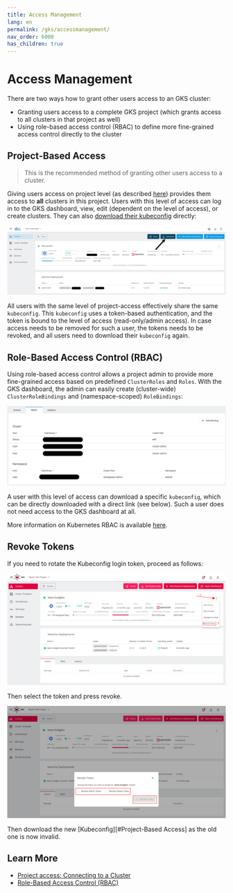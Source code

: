 ```yaml
---
title: Access Management
lang: en
permalink: /gks/accessmanagement/
nav_order: 6000
has_children: true
---
```

# Access Management

There are two ways how to grant other users access to an GKS cluster:

* Granting users access to a complete GKS project (which grants access to all clusters in that project as well)
* Using role-based access control (RBAC) to define more fine-grained access control directly to the cluster

## Project-Based Access

> This is the recommended method of granting other users access to a cluster.

Giving users access on project level (as described [here](/gks/managingprojects/creatingaproject)) provides them access to **all** clusters in this project. Users with this level of access can log in to the GKS dashboard, view, edit (dependent on the level of access), or create clusters. They can also [download their kubeconfig](connectingtoacluster/) directly:

![Download kubeconfig](download_kubeconfig.png)

All users with the same level of project-access effectively share the same `kubeconfig`. This `kubeconfig` uses a token-based authentication, and the token is bound to the level of access (read-only/admin access). In case access needs to be removed for such a user, the tokens needs to be revoked, and all users need to download their `kubeconfig` again.

## Role-Based Access Control (RBAC)

Using role-based access control allows a project admin to provide more fine-grained access based on predefined `ClusterRoles` and `Roles`. With the GKS dashboard, the admin can easily create (cluster-wide) `ClusterRoleBindings` and (namespace-scoped) `RoleBindings`:

![RBAC option](rbac.png)

A user with this level of access can download a specific `kubeconfig`, which can be directly downloaded with a direct link (see below). Such a user does not need access to the GKS dashboard at all.

More information on Kubernetes RBAC is available [here](https://kubernetes.io/docs/reference/access-authn-authz/rbac/).

## Revoke Tokens

If you need to rotate the Kubeconfig login token, proceed as follows:

![Revoke Menu](revoke-token-menu.png)

Then select the token and press revoke.

![Revoke Popup](revoke.png)

Then download the new [Kubeconfig][#Project-Based Access] as the old one is now invalid.

## Learn More

* [Project access: Connecting to a Cluster](/gks/accessmanagement/connectingtoacluster/)
* [Role-Based Access Control (RBAC)](/gks/accessmanagement/usingrbac/)

